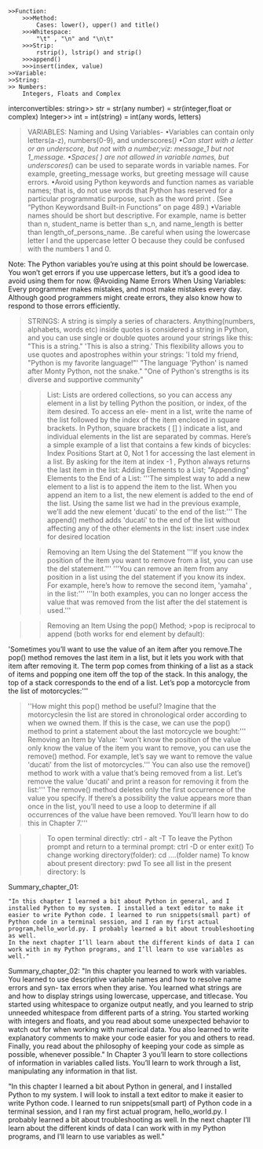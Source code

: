 	
	>>Function:
		>>>Method:
			Cases: lower(), upper() and title()
		>>>Whitespace:
			"\t" , "\n" and "\n\t"
		>>>Strip:
			rstrip(), lstrip() and strip()
		>>>append()
		>>>insert(index, value)
	>>Variable:
	>>String:
	>> Numbers:
		Integers, Floats and Complex
   
interconvertibles:
		string>> str = str(any number) = str(integer,float or complex)
		Integer>> int = int(string) = int(any words, letters)
>VARIABLES: Naming and Using Variables-
	•Variables can contain only letters(a-z), numbers(0-9), and underscores(_)
	•Can start with a letter or an underscore, but not with a number;viz: message_1 but not 1_message.
	•Spaces( ) are not allowed in variable names, but underscores(_) can be used to separate words in variable names. For example, greeting_message works, but greeting message will cause errors.
	•Avoid using Python keywords and function names as variable names; that is, do not use words that Python has reserved for a particular programmatic purpose, such as the word print . (See “Python Keywordsand Built-in Functions” on page 489.)
	•Variable names should be short but descriptive. For example, name is better than n, student_name is better than s_n, and name_length is better than length_of_persons_name.
	.Be careful when using the lowercase letter l and the uppercase letter O because they could be confused with the numbers 1 and 0.

Note:
	The Python variables you’re using at this point should be lowercase. You won’t get errors if you use uppercase letters, but it’s a good idea to avoid using them for now.
@Avoiding Name Errors When Using Variables:
					Every programmer makes mistakes, and most make mistakes every day. Although good programmers might create errors, they also know how to respond to those errors efficiently.

>STRINGS: 
	A string is simply a series of characters. Anything(numbers, alphabets, words etc) inside quotes is considered a string in Python, and you can use single or double quotes around your strings like this:
"This is a string."
'This is also a string.'
	This flexibility allows you to use quotes and apostrophes within your strings:
'I told my friend, "Python is my favorite language!"'
"The language 'Python' is named after Monty Python, not the snake."
"One of Python's strengths is its diverse and supportive community"

>>List:
Lists are ordered collections, so you can access any element in a list by
telling Python the position, or index, of the item desired. To access an ele-
ment in a list, write the name of the list followed by the index of the item
enclosed in square brackets.
In Python, square brackets ( [] ) indicate a list, and individual elements
in the list are separated by commas. Here’s a simple example of a list that
contains a few kinds of bicycles:
Index Positions Start at 0, Not 1
for accessing the last element in a list. By asking for the item at index -1 ,
Python always returns the last item in the list:
>>Adding Elements to a List; "Appending" Elements to the End of a List:
'''The simplest way to add a new element to a list is to append the item to the
list. When you append an item to a list, the new element is added to the end
of the list. Using the same list we had in the previous example, we’ll add the
new element 'ducati' to the end of the list:'''
>>The append() method adds 'ducati' to the end of the list without affecting any of the other elements in the list:
>> insert  :use index for desired location

>>Removing an Item Using the del Statement
'''If you know the position of the item you want to remove from a list, you can use the del statement.'''
'''You can remove an item from any position in a list using the del statement if you know its index. For example, here’s how to remove the second item, 'yamaha' , in the list:'''
'''In both examples, you can no longer access the value that was removed from the list after the del statement is used.'''

>>Removing an Item Using the pop() Method;          >pop is reciprocal to append (both works for end element by default):

'Sometimes you’ll want to use the value of an item after you remove.The pop() method removes the last item in a list, but it lets you work with that item after removing it. The term pop comes from thinking of a list as a stack of items and popping one item off the top of the stack. In this analogy, the top of a stack corresponds to the end of a list. Let’s pop a motorcycle from the list of motorcycles:'''
>''How might this pop() method be useful? Imagine that the motorcyclesin the list are stored in chronological order according to when we owned them. If this is the case, we can use the pop() method to print a statement about the last motorcycle we bought:'''
Removing an Item by Value:
''won’t know the position of the value only know the value of the item you want to remove, you can use the remove() method. For example, let’s say we want to remove the value 'ducati' from the list of motorcycles.'''
>You can also use the remove() method to work with a value that’s being removed from a list. Let’s remove the value 'ducati' and print a reason for removing it from the list:'''
The remove() method deletes only the first occurrence of the value you specify. If there’s a possibility the value appears more than once in the list, you’ll need to use a loop to determine if all occurrences of the value have been removed. You’ll learn how to do this in Chapter 7.'''

>>To open terminal directly: ctrl - alt -T
>>To leave the Python prompt and return to a terminal prompt: ctrl -D or enter exit()
>>To change working directory(folder): cd ....(folder name)
>>To know about present directory: pwd
>>To see all list in the present directory: ls

Summary_chapter_01: 

	"In this chapter I learned a bit about Python in general, and I installed Python to my system. I installed a text editor to make it easier to write Python code. I learned to run snippets(small part) of Python code in a terminal session, and I ran my first actual program,hello_world.py. I probably learned a bit about troubleshooting as well.
	In the next chapter I’ll learn about the different kinds of data I can work with in my Python programs, and I’ll learn to use variables as well."

Summary_chapter_02:
	"In this chapter you learned to work with variables. You learned to use descriptive variable names and how to resolve name errors and syn- tax errors when they arise. You learned what strings are and how to display strings using lowercase, uppercase, and titlecase. You started using whitespace to organize output neatly, and you learned to strip unneeded whitespace from different parts of a string. You started working
with integers and floats, and you read about some unexpected behavior to watch out for when working with numerical data. You also learned to write explanatory comments to make your code easier for you and others to read. Finally, you read about the philosophy of keeping your code as
simple as possible, whenever possible."
	In Chapter 3 you’ll learn to store collections of information in variables called lists. You’ll learn to work through a list, manipulating any information in that list.

 "In this chapter I learned a bit about Python in general, and I installed Python to my system. I will look to install a text editor to make it easier to write Python code. I learned to run snippets(small part) of Python code in a terminal session, and I ran my first actual program, hello_world.py. I probably learned a bit about troubleshooting as well.
 In the next chapter I’ll learn about the different kinds of data I can work with in my Python programs, and I’ll learn to use variables as well."
